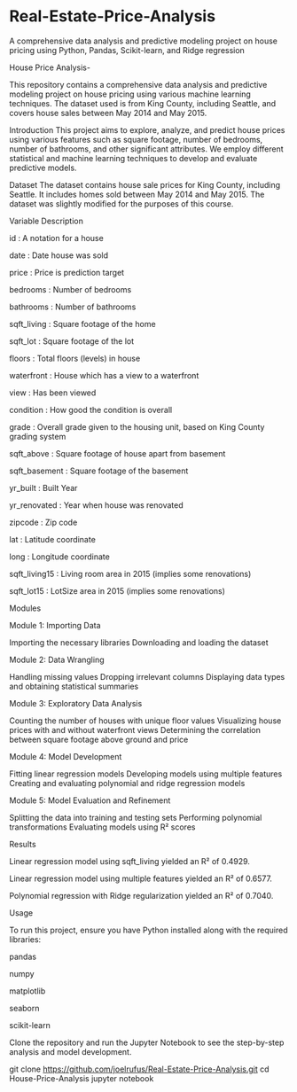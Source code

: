 # Real-Estate-Price-Analysis
A comprehensive data analysis and predictive modeling project on house pricing using Python, Pandas, Scikit-learn, and Ridge regression

House Price Analysis- 

This repository contains a comprehensive data analysis and predictive modeling project on house pricing using various machine learning techniques. The dataset used is from King County, including Seattle, and covers house sales between May 2014 and May 2015.

Introduction
This project aims to explore, analyze, and predict house prices using various features such as square footage, number of bedrooms, number of bathrooms, and other significant attributes. We employ different statistical and machine learning techniques to develop and evaluate predictive models.

Dataset
The dataset contains house sale prices for King County, including Seattle. It includes homes sold between May 2014 and May 2015. The dataset was slightly modified for the purposes of this course.

Variable Description

id : A notation for a house

date : Date house was sold

price : Price is prediction target

bedrooms : Number of bedrooms

bathrooms : Number of bathrooms

sqft_living : Square footage of the home

sqft_lot : Square footage of the lot

floors : Total floors (levels) in house

waterfront : House which has a view to a waterfront

view : Has been viewed

condition : How good the condition is overall

grade : Overall grade given to the housing unit, based on King County grading system

sqft_above : Square footage of house apart from basement

sqft_basement : Square footage of the basement

yr_built : Built Year

yr_renovated : Year when house was renovated

zipcode : Zip code

lat : Latitude coordinate

long : Longitude coordinate

sqft_living15 : Living room area in 2015 (implies some renovations)

sqft_lot15 : LotSize area in 2015 (implies some renovations)


Modules

Module 1: Importing Data

Importing the necessary libraries
Downloading and loading the dataset

Module 2: Data Wrangling

Handling missing values
Dropping irrelevant columns
Displaying data types and obtaining statistical summaries

Module 3: Exploratory Data Analysis

Counting the number of houses with unique floor values
Visualizing house prices with and without waterfront views
Determining the correlation between square footage above ground and price

Module 4: Model Development

Fitting linear regression models
Developing models using multiple features
Creating and evaluating polynomial and ridge regression models

Module 5: Model Evaluation and Refinement

Splitting the data into training and testing sets
Performing polynomial transformations
Evaluating models using R² scores

Results

Linear regression model using sqft_living yielded an R² of 0.4929.

Linear regression model using multiple features yielded an R² of 0.6577.

Polynomial regression with Ridge regularization yielded an R² of 0.7040.

Usage

To run this project, ensure you have Python installed along with the required libraries:

pandas

numpy

matplotlib

seaborn

scikit-learn

Clone the repository and run the Jupyter Notebook to see the step-by-step analysis and model development.


git clone https://github.com/joelrufus/Real-Estate-Price-Analysis.git
cd House-Price-Analysis
jupyter notebook
